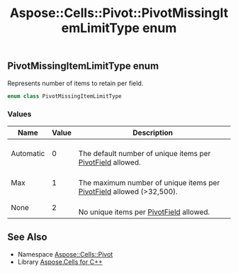 ﻿---
title: Aspose::Cells::Pivot::PivotMissingItemLimitType enum
linktitle: PivotMissingItemLimitType
second_title: Aspose.Cells for C++ API Reference
description: 'Aspose::Cells::Pivot::PivotMissingItemLimitType enum. Represents number of items to retain per field in C++.'
type: docs
weight: 3800
url: /cpp/aspose.cells.pivot/pivotmissingitemlimittype/
---
## PivotMissingItemLimitType enum


Represents number of items to retain per field.

```cpp
enum class PivotMissingItemLimitType
```

### Values

| Name | Value | Description |
| --- | --- | --- |
| Automatic | 0 | <br>The default number of unique items per [PivotField](../pivotfield/) allowed. |
| Max | 1 | <br>The maximum number of unique items per [PivotField](../pivotfield/) allowed (>32,500). |
| None | 2 | <br>No unique items per [PivotField](../pivotfield/) allowed. |

## See Also

* Namespace [Aspose::Cells::Pivot](../)
* Library [Aspose.Cells for C++](../../)
